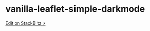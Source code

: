 # vanilla-leaflet-simple-darkmode

[Edit on StackBlitz ⚡️](https://stackblitz.com/edit/web-platform-gnuler)